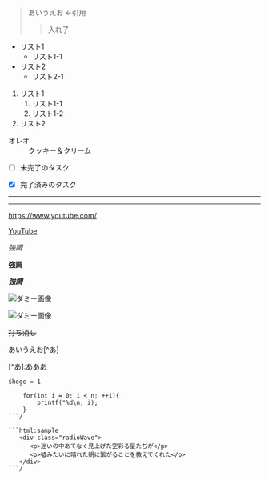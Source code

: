 >あいうえお ←引用
>>入れ子

* リスト1
  * リスト1-1
* リスト2
  * リスト2-1

1. リスト1
   1. リスト1-1
   2. リスト1-2
2. リスト2

<dl>
  <dt>オレオ</dt>
  <dd>クッキー＆クリーム</dd>
</dl>


- [ ] 未完了のタスク
- [x] 完了済みのタスク


***

---
<https://www.youtube.com/>

[YouTube](https://www.youtube.com/)

*強調*

**強調**

***強調***

![ダミー画像](https://via.placeholder.com/150)

![ダミー画像](https://via.placeholder.com/150 "ダミー画像")

~~打ち消し~~

あいうえお\[^あ]


\[^あ]:あああ

` $hoge = 1 `

```html:sample
    for(int i = 0; i < n; ++i){
        printf("%d\n, i);
    }
```/

```html:sample
   <div class="radioWave">
      <p>迷いの中あてなく見上げた空彩る星たちが</p>
      <p>嘘みたいに晴れた朝に繋がることを教えてくれた</p>
   </div>
```/






